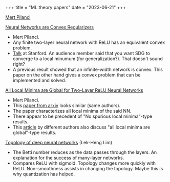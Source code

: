 +++
title = "ML theory papers"
date = "2023-06-21"
+++

[Mert Pilanci](https://scholar.google.com/citations?hl=en&user=aSAS-aAAAAAJ&view_op=list_works&sortby=pubdate)

[Neural Networks are Convex Regularizers](https://arxiv.org/abs/2002.10553)

- Mert Pilanci.
- Any finite two-layer neural network with ReLU has an equivalent convex problem.
- [Talk](https://www.youtube.com/watch?v=1DWP44wKBhg) at Stanford.
    An audience member said that you want SDG to converge to a local minumum (for generalization?). That doesn't sound right?
- A previous result showed that an infinite-width network is convex.
    This paper on the other hand gives a convex problem that can be implemented and solved.

[All Local Minima are Global for Two-Layer ReLU Neural Networks](https://deepai.org/publication/all-local-minima-are-global-for-two-layer-relu-neural-networks-the-hidden-convex-optimization-landscape)

- Mert Pilanci.
- This [paper from arxiv](https://arxiv.org/abs/2006.05900) looks similar (same authors).
- The paper characterizes all local minima of the said NN.
- There appear to be precedent of "No spurious local minima"-type results.
- This [article](https://direct.mit.edu/neco/article/31/12/2293/95610/Every-Local-Minimum-Value-Is-the-Global-Minimum) by different authors also discuss "all local minima are global"-type results.

[Topology of deep neural networks](https://dl.acm.org/doi/abs/10.5555/3455716.3455900) (Lek-Heng Lim)

- The Betti number reduces as the data passes through the layers.
    An explanation for the success of many-layer networks.
- Compares ReLU with sigmoid. Topology changes more quickly with ReLU.
    Non-smoothness assists in changing the topology. Maybe this is why quantization has helped.


